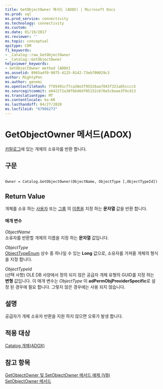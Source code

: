 ```yaml
---
title: GetObjectOwner 메서드 (ADOX) | Microsoft Docs
ms.prod: sql
ms.prod_service: connectivity
ms.technology: connectivity
ms.custom: ''
ms.date: 01/19/2017
ms.reviewer: ''
ms.topic: conceptual
apitype: COM
f1_keywords:
- _Catalog::raw_GetObjectOwner
- _Catalog::GetObjectOwner
helpviewer_keywords:
- GetObjectOwner method [ADOX]
ms.assetid: 8965adf0-9075-4125-8142-73eb700029c3
author: MightyPen
ms.author: genemi
ms.openlocfilehash: ff85491cf7ca30e3f95526aa7043f321a65cccc5
ms.sourcegitcommit: e042272a38fb646df05152c676e5cbeae3f9cd13
ms.translationtype: MT
ms.contentlocale: ko-KR
ms.lasthandoff: 04/27/2020
ms.locfileid: "67966273"
---
```

# <a name="getobjectowner-method-adox"></a>GetObjectOwner 메서드(ADOX)
[카탈로그](../../../ado/reference/adox-api/catalog-object-adox.md)에 있는 개체의 소유자를 반환 합니다.  
  
## <a name="syntax"></a>구문  
  
```  
  
Owner = Catalog.GetObjectOwner(ObjectName, ObjectType [,ObjectTypeId])  
```  
  
## <a name="return-value"></a>Return Value  
 개체를 소유 하는 [사용자](../../../ado/reference/adox-api/user-object-adox.md) 또는 [그룹](../../../ado/reference/adox-api/group-object-adox.md) 의 [이름을](../../../ado/reference/adox-api/name-property-adox.md) 지정 하는 **문자열** 값을 반환 합니다.  
  
#### <a name="parameters"></a>매개 변수  
 *ObjectName*  
 소유자를 반환할 개체의 이름을 지정 하는 **문자열** 값입니다.  
  
 *ObjectType*  
 [ObjectTypeEnum](../../../ado/reference/adox-api/objecttypeenum.md) 상수 중 하나일 수 있는 **Long** 값으로, 소유자를 가져올 개체의 형식을 지정 합니다.  
  
 *ObjectTypeId*  
 (선택 사항) OLE DB 사양에서 정의 되지 않은 공급자 개체 유형의 GUID를 지정 하는 **변형** 값입니다. 이 매개 변수는 *ObjectType* 이 **adPermObjProviderSpecific**로 설정 된 경우에 필요 합니다. 그렇지 않은 경우에는 사용 되지 않습니다.  
  
## <a name="remarks"></a>설명  
 공급자가 개체 소유자 반환을 지원 하지 않으면 오류가 발생 합니다.  
  
## <a name="applies-to"></a>적용 대상  
 [Catalog 개체(ADOX)](../../../ado/reference/adox-api/catalog-object-adox.md)  
  
## <a name="see-also"></a>참고 항목  
 [GetObjectOwner 및 SetObjectOwner 메서드 예제 (VB)](../../../ado/reference/adox-api/getobjectowner-and-setobjectowner-methods-example-vb.md)   
 [SetObjectOwner 메서드](../../../ado/reference/adox-api/setobjectowner-method.md)
